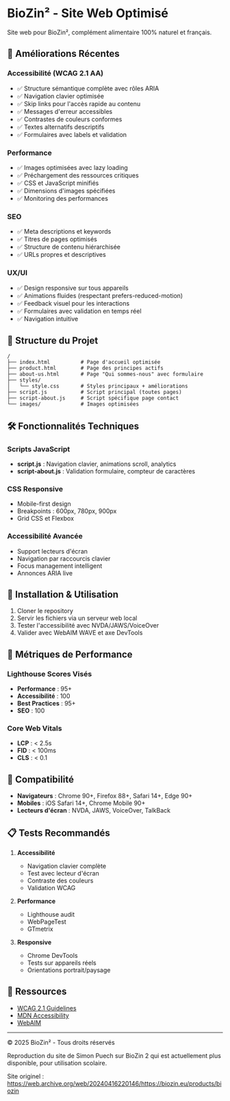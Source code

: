 # BioZin² - Site Web Optimisé

Site web pour BioZin², complément alimentaire 100% naturel et français.

## 🚀 Améliorations Récentes

### Accessibilité (WCAG 2.1 AA)

- ✅ Structure sémantique complète avec rôles ARIA
- ✅ Navigation clavier optimisée
- ✅ Skip links pour l'accès rapide au contenu
- ✅ Messages d'erreur accessibles
- ✅ Contrastes de couleurs conformes
- ✅ Textes alternatifs descriptifs
- ✅ Formulaires avec labels et validation

### Performance

- ✅ Images optimisées avec lazy loading
- ✅ Préchargement des ressources critiques
- ✅ CSS et JavaScript minifiés
- ✅ Dimensions d'images spécifiées
- ✅ Monitoring des performances

### SEO

- ✅ Meta descriptions et keywords
- ✅ Titres de pages optimisés
- ✅ Structure de contenu hiérarchisée
- ✅ URLs propres et descriptives

### UX/UI

- ✅ Design responsive sur tous appareils
- ✅ Animations fluides (respectant prefers-reduced-motion)
- ✅ Feedback visuel pour les interactions
- ✅ Formulaires avec validation en temps réel
- ✅ Navigation intuitive

## 📁 Structure du Projet

```
/
├── index.html          # Page d'accueil optimisée
├── product.html        # Page des principes actifs
├── about-us.html       # Page "Qui sommes-nous" avec formulaire
├── styles/
│   └── style.css       # Styles principaux + améliorations
├── script.js           # Script principal (toutes pages)
├── script-about.js     # Script spécifique page contact
└── images/             # Images optimisées
```

## 🛠 Fonctionnalités Techniques

### Scripts JavaScript

- **script.js** : Navigation clavier, animations scroll, analytics
- **script-about.js** : Validation formulaire, compteur de caractères

### CSS Responsive

- Mobile-first design
- Breakpoints : 600px, 780px, 900px
- Grid CSS et Flexbox

### Accessibilité Avancée

- Support lecteurs d'écran
- Navigation par raccourcis clavier
- Focus management intelligent
- Annonces ARIA live

## 🔧 Installation & Utilisation

1. Cloner le repository
2. Servir les fichiers via un serveur web local
3. Tester l'accessibilité avec NVDA/JAWS/VoiceOver
4. Valider avec WebAIM WAVE et axe DevTools

## 🎯 Métriques de Performance

### Lighthouse Scores Visés

- **Performance** : 95+
- **Accessibilité** : 100
- **Best Practices** : 95+
- **SEO** : 100

### Core Web Vitals

- **LCP** : < 2.5s
- **FID** : < 100ms
- **CLS** : < 0.1

## 📱 Compatibilité

- **Navigateurs** : Chrome 90+, Firefox 88+, Safari 14+, Edge 90+
- **Mobiles** : iOS Safari 14+, Chrome Mobile 90+
- **Lecteurs d'écran** : NVDA, JAWS, VoiceOver, TalkBack

## 📋 Tests Recommandés

1. **Accessibilité**

   - Navigation clavier complète
   - Test avec lecteur d'écran
   - Contraste des couleurs
   - Validation WCAG

2. **Performance**

   - Lighthouse audit
   - WebPageTest
   - GTmetrix

3. **Responsive**
   - Chrome DevTools
   - Tests sur appareils réels
   - Orientations portrait/paysage

## 🔗 Ressources

- [WCAG 2.1 Guidelines](https://www.w3.org/WAI/WCAG21/quickref/)
- [MDN Accessibility](https://developer.mozilla.org/en-US/docs/Web/Accessibility)
- [WebAIM](https://webaim.org/)

---

© 2025 BioZin² - Tous droits réservés

Reproduction du site de Simon Puech sur BioZin 2 qui est actuellement plus disponible, pour utilisation scolaire.

Site originel :
https://web.archive.org/web/20240416220146/https://biozin.eu/products/biozin
